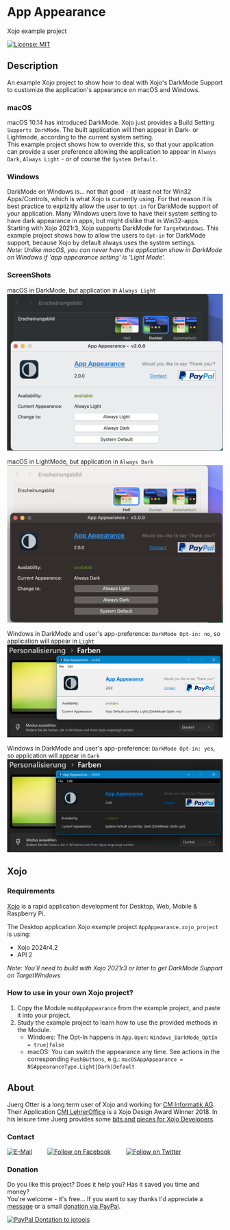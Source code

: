 # App Appearance
Xojo example project

[![License: MIT](https://img.shields.io/badge/License-MIT-green.svg)](LICENSE)

## Description
An example Xojo project to show how to deal with Xojo's DarkMode Support to customize the application's appearance on macOS and Windows.

### macOS
macOS 10.14 has introduced DarkMode. Xojo just provides a Build Setting ```Supports DarkMode```. The built application will then appear in Dark- or Lightmode, according to the current system setting.  
This example project shows how to override this, so that your application can provide a user preference allowing the application to appear in ```Always Dark```, ```Always Light``` - or of course the ```System Default```.

### Windows
DarkMode on Windows is... not that good - at least not for Win32 Apps/Controls, which is what Xojo is currently using. For that reason it is best practice to explizitly allow the user to ```Opt-in``` for DarkMode support of your application. Many Windows users love to have their system setting to have dark appearance in apps, but might dislike that in Win32-apps.  
Starting with Xojo 2021r3, Xojo supports DarkMode for ```TargetWindows```. This example project shows how to allow the users to ```Opt-in``` for DarkMode support, because Xojo by default always uses the system settings.  
*Note: Unlike macOS, you can never have the application show in DarkMode on Windows if 'app appearance setting' is 'Light Mode'.*

### ScreenShots
macOS in DarkMode, but application in ```Always Light```  
![ScreenShot: macOS - Always Light](screenshots/app-appearance_always-light.png?raw=true)

macOS in LightMode, but application in ```Always Dark```  
![ScreenShot: macOS - Always Dark](screenshots/app-appearance_always-dark.png?raw=true)

Windows in DarkMode and user's app-preference: ```DarkMode Opt-in: no```, so application will appear in ```Light```   
![ScreenShot: macOS - Always Light](screenshots/app-appearance_optin-no.png?raw=true)

Windows in DarkMode and user's app-preference: ```DarkMode Opt-in: yes```, so application will appear in ```Dark```   
![ScreenShot: macOS - Always Light](screenshots/app-appearance_optin-yes.png?raw=true)


## Xojo
### Requirements
[Xojo](https://www.xojo.com/) is a rapid application development for Desktop, Web, Mobile & Raspberry Pi.  

The Desktop application Xojo example project ```AppAppearance.xojo_project``` is using:
- Xojo 2024r4.2
- API 2

*Note: You'll need to build with Xojo 2021r3 or later to get DarkMode Support on TargetWindows*

### How to use in your own Xojo project?
1. Copy the Module ```modAppAppearance``` from the example project, and paste it into your project.
2. Study the example project to learn how to use the provided methods in the Module.
   - Windows: The Opt-In happens in ```App.Open```: ```Windows_DarkMode_OptIn = true|false```
   - macOS: You can switch the appearance any time. See actions in the corresponding ```PushButtons```, e.g.: ```macOSAppAppearance = NSAppearanceType.Light|Dark|Default```

## About
Juerg Otter is a long term user of Xojo and working for [CM Informatik AG](https://cmiag.ch/). Their Application [CMI LehrerOffice](https://cmi-bildung.ch/) is a Xojo Design Award Winner 2018. In his leisure time Juerg provides some [bits and pieces for Xojo Developers](https://www.jo-tools.ch/).

### Contact
[![E-Mail](https://img.shields.io/static/v1?style=social&label=E-Mail&message=xojo@jo-tools.ch)](mailto:xojo@jo-tools.ch)
&emsp;&emsp;
[![Follow on Facebook](https://img.shields.io/static/v1?style=social&logo=facebook&label=Facebook&message=juerg.otter)](https://www.facebook.com/juerg.otter)
&emsp;&emsp;
[![Follow on Twitter](https://img.shields.io/twitter/follow/juergotter?style=social)](https://twitter.com/juergotter)

### Donation
Do you like this project? Does it help you? Has it saved you time and money?  
You're welcome - it's free... If you want to say thanks I'd appreciate a [message](mailto:xojo@jo-tools.ch) or a small [donation via PayPal](https://paypal.me/jotools).  

[![PayPal Dontation to jotools](https://img.shields.io/static/v1?style=social&logo=paypal&label=PayPal&message=jotools)](https://paypal.me/jotools)
